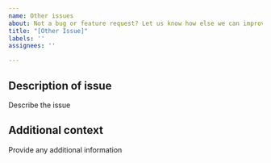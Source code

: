```yaml
---
name: Other issues
about: Not a bug or feature request? Let us know how else we can improve.
title: "[Other Issue]"
labels: ''
assignees: ''

---
```


## Description of issue
Describe the issue

## Additional context
Provide any additional information
